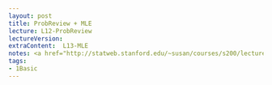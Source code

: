 ```yaml
---
layout: post
title: ProbReview + MLE  
lecture: L12-ProbReview 
lectureVersion: 
extraContent:  L13-MLE
notes: <a href="http://statweb.stanford.edu/~susan/courses/s200/lectures/lect11.pdf"> MLE </a>  + <a href="https://scikit-learn.org/stable/auto_examples/classification/plot_classifier_comparison.html"> compare classifiers </a> 
tags:
- 1Basic
---
```

